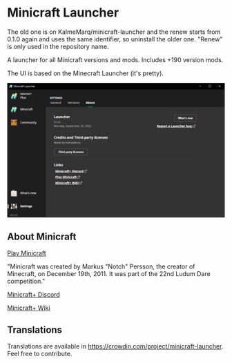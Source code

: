 # Minicraft Launcher
The old one is on KalmeMarq/minicraft-launcher and the renew starts from 0.1.0 again and uses the same identifier, so uninstall the older one. "Renew" is only used in the repository name.

A launcher for all Minicraft versions and mods. Includes +190 version mods.

The UI is based on the Minecraft Launcher (it's pretty).

![about](./docs/about.png)


## About Minicraft
[Play Minicraft](https://playminicraft.com/)

"Minicraft was created by Markus "Notch" Persson, the creator of Minecraft, on December 19th, 2011. It was part of the 22nd Ludum Dare competition."

[Minicraft+ Discord](https://discord.gg/SMKCVuj)


[Minicraft+ Wiki](https://minicraft.fandom.com/wiki/Minicraft%2B)

## Translations


Translations are available in https://crowdin.com/project/minicraft-launcher. Feel free to contribute.